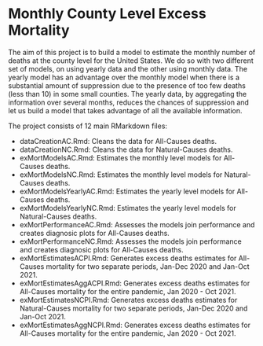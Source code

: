 # Monthly County Level Excess Mortality
The aim of this project is to build a model to estimate the monthly number of deaths at the county level for the United States. We do so with two different set of models, on using yearly data and the other using monthly data. The yearly model has an advantage over the monthly model when there is a substantial amount of suppression due to the presence of too few deaths (less than 10) in some small counties. The yearly data, by aggregating the information over several months, reduces the chances of suppression and let us build a model that takes advantage of all the available information.

The project consists of 12 main RMarkdown files:

- dataCreationAC.Rmd: Cleans the data for All-Causes deaths.
- dataCreationNC.Rmd: Cleans the data for Natural-Causes deaths.
- exMortModelsAC.Rmd: Estimates the monthly level models for All-Causes deaths.
- exMortModelsNC.Rmd: Estimates the monthly level models for Natural-Causes deaths.
- exMortModelsYearlyAC.Rmd: Estimates the yearly level models for All-Causes deaths.
- exMortModelsYearlyNC.Rmd: Estimates the yearly level models for Natural-Causes deaths.
- exMortPerformanceAC.Rmd: Assesses the models join performance and creates diagnosic plots for All-Causes deaths.
- exMortPerformanceNC.Rmd: Assesses the models join performance and creates diagnosic plots for All-Causes deaths.
- exMortEstimatesACPI.Rmd: Generates excess deaths estimates for All-Causes mortality for two separate periods, Jan-Dec 2020 and Jan-Oct 2021.
- exMortEstimatesAggACPI.Rmd: Generates excess deaths estimates for All-Causes mortality for the entire pandemic, Jan 2020 - Oct 2021.
- exMortEstimatesNCPI.Rmd: Generates excess deaths estimates for Natural-Causes mortality for two separate periods, Jan-Dec 2020 and Jan-Oct 2021.
- exMortEstimatesAggNCPI.Rmd: Generates excess deaths estimates for All-Causes mortality for the entire pandemic, Jan 2020 - Oct 2021.
